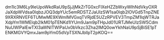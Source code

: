 dm1lc3M6Ly9leUpoWkdRaU9pSjJjMkZrTG0xcFlXeHZZbWxyWlhNdVkyOXRJaXdpWVdsa0lqbzJOQ3dpYUc5emRDSTZJaUlzSW1sa0lqb2lOVGd5TnpZNE9XRXRNVEF6TUMwME9XWmlMVGxqTVRjdE5UZzRPVEV3TmpZM1lqWTRJaXdpYm1WMElqb2lkM01pTENKd1lYUm9Jam9pTHpJd01URTJMeUlzSW5CdmNuUWlPalEwTXl3aWNITWlPaUx0bVkzc3Zha2lMQ0owYkhNaU9pSjBiSE1pTENKMGVYQmxJam9pYm05dVpTSXNJbllpT2pKOQ==
